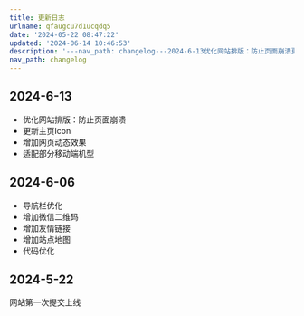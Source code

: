 ```yaml
---
title: 更新日志
urlname: qfaugcu7d1ucqdq5
date: '2024-05-22 08:47:22'
updated: '2024-06-14 10:46:53'
description: '---nav_path: changelog---2024-6-13优化网站排版：防止页面崩溃更新主页Icon增加网页动态效果适配部分移动端机型2024-6-06导航栏优化增加微信二维码增加友情链接增加站点地图代码优化2024-5-22网站第一次提交上线'
nav_path: changelog
---
```

## 2024-6-13

- 优化网站排版：防止页面崩溃
- 更新主页Icon
- 增加网页动态效果
- 适配部分移动端机型

## 2024-6-06

- 导航栏优化
- 增加微信二维码
- 增加友情链接
- 增加站点地图
- 代码优化
## 2024-5-22
网站第一次提交上线
